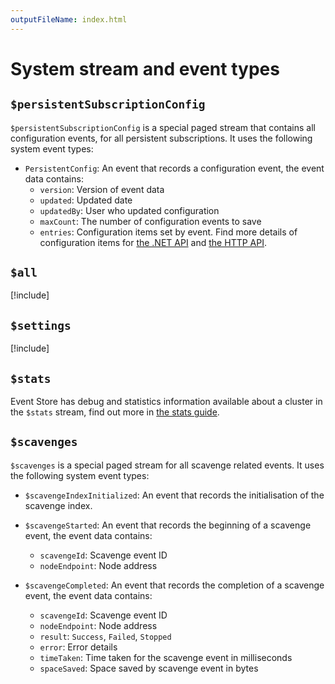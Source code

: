 ```yaml
---
outputFileName: index.html
---
```


# System stream and event types

## `$persistentSubscriptionConfig`

`$persistentSubscriptionConfig` is a special paged stream that contains all configuration events, for all persistent subscriptions. It uses the following system event types:

- `PersistentConfig`: An event that records a configuration event, the event data contains:
  - `version`: Version of event data
  - `updated`: Updated date
  - `updatedBy`: User who updated configuration
  - `maxCount`: The number of configuration events to save
  - `entries`: Configuration items set by event. Find more details of configuration items for [the .NET API](~/dotnet-api/competing-consumers.md) and [the HTTP API](~/http-api/competing-consumers.md).

## `$all`

[!include[<Reading all events>](~/partials/_all-events.md)]

## `$settings`

[!include[<Settings stream>](~/partials/_settings-acl.md)]

## `$stats`

Event Store has debug and statistics information available about a cluster in the `$stats` stream, find out more in [the stats guide](~/server/stats-debug.md).

## `$scavenges`

`$scavenges` is a special paged stream for all scavenge related events. It uses the following system event types:

- `$scavengeIndexInitialized`: An event that records the initialisation of the scavenge index.
- `$scavengeStarted`: An event that records the beginning of a scavenge event, the event data contains:

  - `scavengeId`: Scavenge event ID
  - `nodeEndpoint`: Node address

- `$scavengeCompleted`: An event that records the completion of a scavenge event, the event data contains:
  - `scavengeId`: Scavenge event ID
  - `nodeEndpoint`: Node address
  - `result`: `Success`, `Failed`, `Stopped`
  - `error`: Error details
  - `timeTaken`: Time taken for the scavenge event in milliseconds
  - `spaceSaved`: Space saved by scavenge event in bytes
